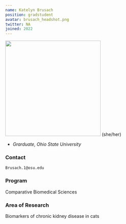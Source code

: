 ```yaml
---
name: Katelyn Brusach
position: gradstudent
avatar: brusach_headshot.png
twitter: NA
joined: 2022
---
```


  <img width="300" src="{{site.baseurl}}/images/people/{{page.avatar}}" data-action="zoom">
(she/her)

- _Grarduate, Ohio State University_<br>

### Contact

<i class="fa fa-envelope-o"></i> `Brusach.1@osu.edu`

### Program
Comparative Biomedical Sciences

### Area of Research
Biomarkers of chronic kidney disease in cats
